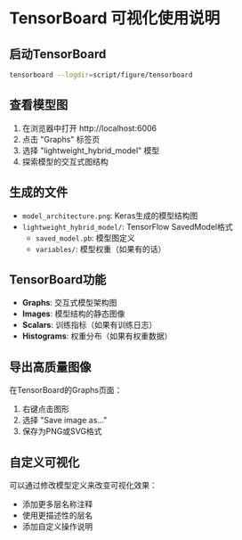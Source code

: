 # TensorBoard 可视化使用说明

## 启动TensorBoard
```bash
tensorboard --logdir=script/figure/tensorboard
```

## 查看模型图
1. 在浏览器中打开 http://localhost:6006
2. 点击 "Graphs" 标签页
3. 选择 "lightweight_hybrid_model" 模型
4. 探索模型的交互式图结构

## 生成的文件
- `model_architecture.png`: Keras生成的模型结构图
- `lightweight_hybrid_model/`: TensorFlow SavedModel格式
  - `saved_model.pb`: 模型图定义
  - `variables/`: 模型权重（如果有的话）

## TensorBoard功能
- **Graphs**: 交互式模型架构图
- **Images**: 模型结构的静态图像
- **Scalars**: 训练指标（如果有训练日志）
- **Histograms**: 权重分布（如果有权重数据）

## 导出高质量图像
在TensorBoard的Graphs页面：
1. 右键点击图形
2. 选择 "Save image as..."
3. 保存为PNG或SVG格式

## 自定义可视化
可以通过修改模型定义来改变可视化效果：
- 添加更多层名称注释
- 使用更描述性的层名
- 添加自定义操作说明
